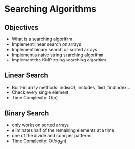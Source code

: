 # Searching Algorithms
## Objectives
- What is a searching algorithm
- Implement linear search on arrays
- Implement binary search on sorted arrays
- Implement a naive string searching algorithm
- Implement the KMP string searching algorithm

## Linear Search
- Built-in array methods: indexOf, includes, find, findIndex...
- Check every single element
- Time Complexity: O(n)

## Binary Search
- only works on sorted arrays
- eliminates half of the remaining elements at a time
- one of the divide and conquer patterns
- Time Complexity: O(${log_2}{n}$)
